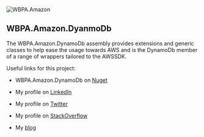 ![WBPA.Amazon](https://nblcdn.net/themes/weubphoria.dk/nuget/wbpa-awssdk-dynamodb.png?v=1)

WBPA.Amazon.DyanmoDb
----------------
The WBPA.Amazon.DynamoDb assembly provides extensions and generic classes to help ease the usage towards AWS and is the DynamoDb member of a range of wrappers tailored to the AWSSDK.

Useful links for this project:

* WBPA.Amazon.DynamoDb on [Nuget](https://www.nuget.org/packages/WBPA.Amazon.DynamoDb/)

* My profile on [LinkedIn](http://dk.linkedin.com/in/gimlichael)
* My profile on [Twitter](https://twitter.com/gimlichael)
* My profile on [StackOverflow](http://stackoverflow.com/users/175073/michael-mortensen)
* My [blog](http://www.cuemon.net/blog/)
